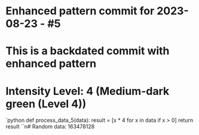 ﻿# Enhanced pattern commit for 2023-08-23 - #5
# This is a backdated commit with enhanced pattern
# Intensity Level: 4 (Medium-dark green (Level 4))
`python
def process_data_5(data):
    result = [x * 4 for x in data if x > 0]
    return result
``n# Random data: 163478128

